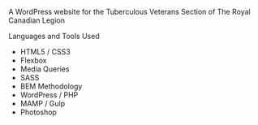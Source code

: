 A WordPress website for the Tuberculous Veterans Section of The Royal Canadian Legion

Languages and Tools Used
* HTML5 / CSS3
* Flexbox
* Media Queries
* SASS
* BEM Methodology
* WordPress / PHP
* MAMP / Gulp
* Photoshop

